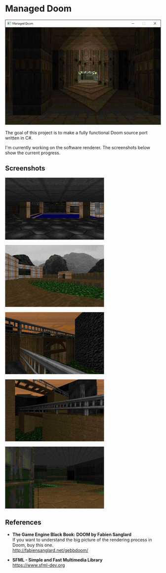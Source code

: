 # Managed Doom

![Managed Doom](screenshots/window.png)

The goal of this project is to make a fully functional Doom source port written in C#.

I'm currently working on the software renderer. The screenshots below show the current progress.



## Screenshots

![Managed Doom](screenshots/doom-e1m1-start.png)

![Managed Doom](screenshots/doom-e1m1-outside.png)

![Managed Doom](screenshots/requiem-map13-bridge1.png)

![Managed Doom](screenshots/requiem-map13-bridge2.png)

![Managed Doom](screenshots/doom-e1m1-slime.png)



## References

- __The Game Engine Black Book: DOOM by Fabien Sanglard__  
If you want to understand the big picture of the rendering process in Doom, buy this one.  
http://fabiensanglard.net/gebbdoom/

- __SFML - Simple and Fast Multimedia Library__  
https://www.sfml-dev.org
